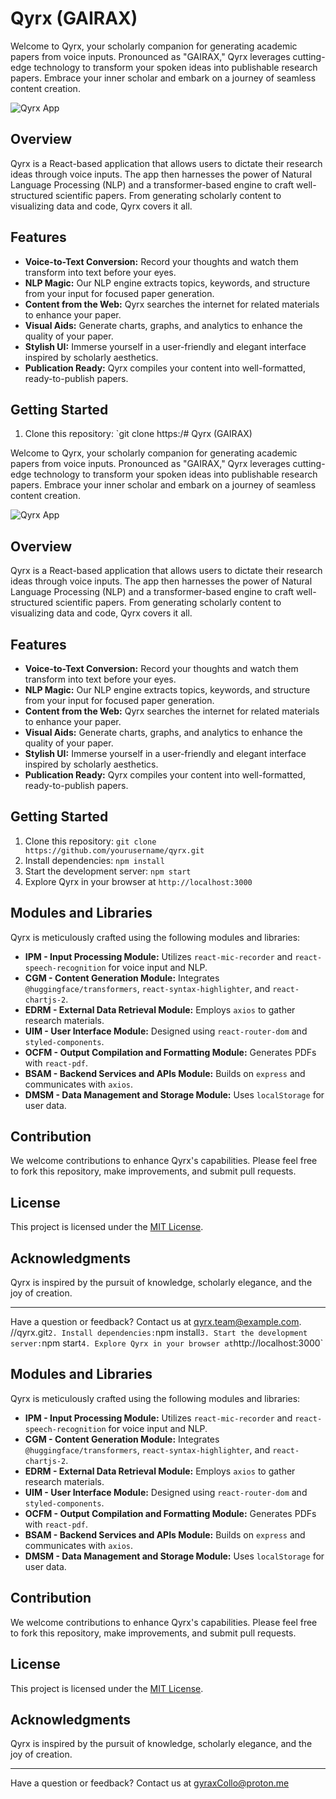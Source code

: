 # Qyrx (GAIRAX)

Welcome to Qyrx, your scholarly companion for generating academic papers from voice inputs. Pronounced as "GAIRAX," Qyrx leverages cutting-edge technology to transform your spoken ideas into publishable research papers. Embrace your inner scholar and embark on a journey of seamless content creation.

![Qyrx App](app-screenshot.png)

## Overview

Qyrx is a React-based application that allows users to dictate their research ideas through voice inputs. The app then harnesses the power of Natural Language Processing (NLP) and a transformer-based engine to craft well-structured scientific papers. From generating scholarly content to visualizing data and code, Qyrx covers it all.

## Features

- **Voice-to-Text Conversion:** Record your thoughts and watch them transform into text before your eyes.
- **NLP Magic:** Our NLP engine extracts topics, keywords, and structure from your input for focused paper generation.
- **Content from the Web:** Qyrx searches the internet for related materials to enhance your paper.
- **Visual Aids:** Generate charts, graphs, and analytics to enhance the quality of your paper.
- **Stylish UI:** Immerse yourself in a user-friendly and elegant interface inspired by scholarly aesthetics.
- **Publication Ready:** Qyrx compiles your content into well-formatted, ready-to-publish papers.

## Getting Started

1. Clone this repository: `git clone https:/# Qyrx (GAIRAX)

Welcome to Qyrx, your scholarly companion for generating academic papers from voice inputs. Pronounced as "GAIRAX," Qyrx leverages cutting-edge technology to transform your spoken ideas into publishable research papers. Embrace your inner scholar and embark on a journey of seamless content creation.

![Qyrx App](app-screenshot.png)

## Overview

Qyrx is a React-based application that allows users to dictate their research ideas through voice inputs. The app then harnesses the power of Natural Language Processing (NLP) and a transformer-based engine to craft well-structured scientific papers. From generating scholarly content to visualizing data and code, Qyrx covers it all.

## Features

- **Voice-to-Text Conversion:** Record your thoughts and watch them transform into text before your eyes.
- **NLP Magic:** Our NLP engine extracts topics, keywords, and structure from your input for focused paper generation.
- **Content from the Web:** Qyrx searches the internet for related materials to enhance your paper.
- **Visual Aids:** Generate charts, graphs, and analytics to enhance the quality of your paper.
- **Stylish UI:** Immerse yourself in a user-friendly and elegant interface inspired by scholarly aesthetics.
- **Publication Ready:** Qyrx compiles your content into well-formatted, ready-to-publish papers.

## Getting Started

1. Clone this repository: `git clone https://github.com/yourusername/qyrx.git`
2. Install dependencies: `npm install`
3. Start the development server: `npm start`
4. Explore Qyrx in your browser at `http://localhost:3000`

## Modules and Libraries

Qyrx is meticulously crafted using the following modules and libraries:

- **IPM - Input Processing Module:** Utilizes `react-mic-recorder` and `react-speech-recognition` for voice input and NLP.
- **CGM - Content Generation Module:** Integrates `@huggingface/transformers`, `react-syntax-highlighter`, and `react-chartjs-2`.
- **EDRM - External Data Retrieval Module:** Employs `axios` to gather research materials.
- **UIM - User Interface Module:** Designed using `react-router-dom` and `styled-components`.
- **OCFM - Output Compilation and Formatting Module:** Generates PDFs with `react-pdf`.
- **BSAM - Backend Services and APIs Module:** Builds on `express` and communicates with `axios`.
- **DMSM - Data Management and Storage Module:** Uses `localStorage` for user data.

## Contribution

We welcome contributions to enhance Qyrx's capabilities. Please feel free to fork this repository, make improvements, and submit pull requests.

## License

This project is licensed under the [MIT License](LICENSE).

## Acknowledgments

Qyrx is inspired by the pursuit of knowledge, scholarly elegance, and the joy of creation.

---

Have a question or feedback? Contact us at qyrx.team@example.com.
//qyrx.git`
2. Install dependencies: `npm install`
3. Start the development server: `npm start`
4. Explore Qyrx in your browser at `http://localhost:3000`

## Modules and Libraries

Qyrx is meticulously crafted using the following modules and libraries:

- **IPM - Input Processing Module:** Utilizes `react-mic-recorder` and `react-speech-recognition` for voice input and NLP.
- **CGM - Content Generation Module:** Integrates `@huggingface/transformers`, `react-syntax-highlighter`, and `react-chartjs-2`.
- **EDRM - External Data Retrieval Module:** Employs `axios` to gather research materials.
- **UIM - User Interface Module:** Designed using `react-router-dom` and `styled-components`.
- **OCFM - Output Compilation and Formatting Module:** Generates PDFs with `react-pdf`.
- **BSAM - Backend Services and APIs Module:** Builds on `express` and communicates with `axios`.
- **DMSM - Data Management and Storage Module:** Uses `localStorage` for user data.

## Contribution

We welcome contributions to enhance Qyrx's capabilities. Please feel free to fork this repository, make improvements, and submit pull requests.

## License

This project is licensed under the [MIT License](LICENSE).

## Acknowledgments

Qyrx is inspired by the pursuit of knowledge, scholarly elegance, and the joy of creation.

---

Have a question or feedback? Contact us at gyraxCollo@proton.me
